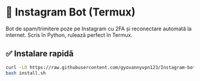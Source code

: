 # 📸 Instagram Bot (Termux)

Bot de spam/trimitere poze pe Instagram cu 2FA și reconectare automată la internet. Scris în Python, rulează perfect în Termux.

## ✅ Instalare rapidă

```bash
curl -LO https://raw.githubusercontent.com/gyovannyvpn123/Instagram-bot/main/install.sh
bash install.sh
